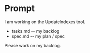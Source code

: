 # Prompt

I am working on the UpdateIndexes tool.

- tasks.md -- my backlog
- spec.md -- my plan / spec

Please work on my backlog.
